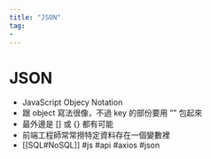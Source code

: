 ```yaml
---
title: "JSON"
tag: 
- 
---
```

# JSON
- JavaScript Objecy Notation
- 跟 object 寫法很像，不過 key 的部份要用 ”” 包起來
- 最外邊是 [] 或 {} 都有可能
- 前端工程師常常撈特定資料存在一個變數裡
- [[SQL#NoSQL]]
#js  #api #axios #json